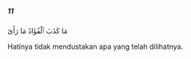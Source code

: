 ##### 11

<span class="ayah">مَا كَذَبَ ٱلْفُؤَادُ مَا رَأَىٰٓ</span>

<span class="ayah_translation">Hatinya tidak mendustakan apa yang telah dilihatnya.</span>
